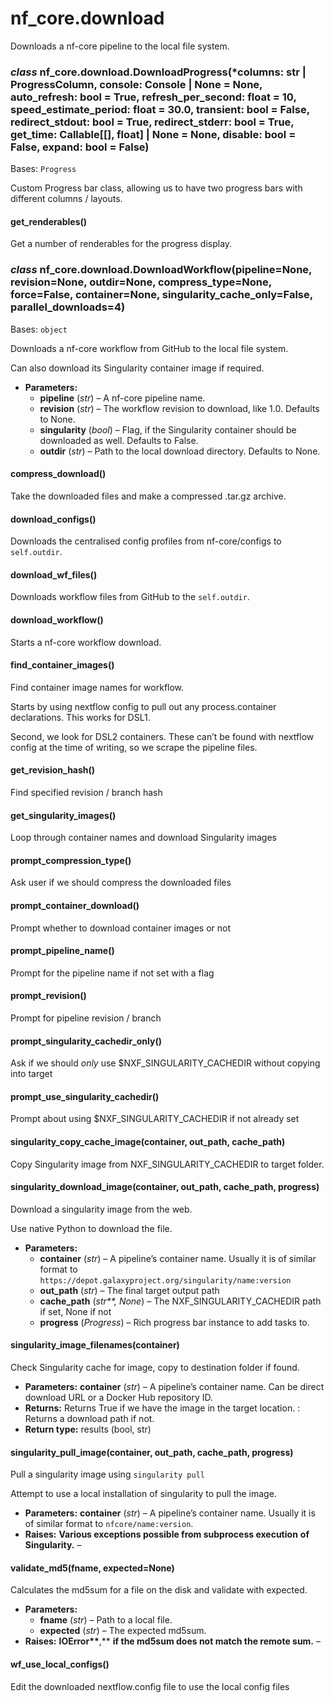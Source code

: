 # nf_core.download

Downloads a nf-core pipeline to the local file system.

### _class_ nf_core.download.DownloadProgress(\*columns: str | ProgressColumn, console: Console | None = None, auto_refresh: bool = True, refresh_per_second: float = 10, speed_estimate_period: float = 30.0, transient: bool = False, redirect_stdout: bool = True, redirect_stderr: bool = True, get_time: Callable[[], float] | None = None, disable: bool = False, expand: bool = False)

Bases: `Progress`

Custom Progress bar class, allowing us to have two progress
bars with different columns / layouts.

#### get_renderables()

Get a number of renderables for the progress display.

### _class_ nf_core.download.DownloadWorkflow(pipeline=None, revision=None, outdir=None, compress_type=None, force=False, container=None, singularity_cache_only=False, parallel_downloads=4)

Bases: `object`

Downloads a nf-core workflow from GitHub to the local file system.

Can also download its Singularity container image if required.

- **Parameters:**
  - **pipeline** (_str_) – A nf-core pipeline name.
  - **revision** (_str_) – The workflow revision to download, like 1.0. Defaults to None.
  - **singularity** (_bool_) – Flag, if the Singularity container should be downloaded as well. Defaults to False.
  - **outdir** (_str_) – Path to the local download directory. Defaults to None.

#### compress_download()

Take the downloaded files and make a compressed .tar.gz archive.

#### download_configs()

Downloads the centralised config profiles from nf-core/configs to `self.outdir`.

#### download_wf_files()

Downloads workflow files from GitHub to the `self.outdir`.

#### download_workflow()

Starts a nf-core workflow download.

#### find_container_images()

Find container image names for workflow.

Starts by using nextflow config to pull out any process.container
declarations. This works for DSL1.

Second, we look for DSL2 containers. These can’t be found with
nextflow config at the time of writing, so we scrape the pipeline files.

#### get_revision_hash()

Find specified revision / branch hash

#### get_singularity_images()

Loop through container names and download Singularity images

#### prompt_compression_type()

Ask user if we should compress the downloaded files

#### prompt_container_download()

Prompt whether to download container images or not

#### prompt_pipeline_name()

Prompt for the pipeline name if not set with a flag

#### prompt_revision()

Prompt for pipeline revision / branch

#### prompt_singularity_cachedir_only()

Ask if we should _only_ use $NXF_SINGULARITY_CACHEDIR without copying into target

#### prompt_use_singularity_cachedir()

Prompt about using $NXF_SINGULARITY_CACHEDIR if not already set

#### singularity_copy_cache_image(container, out_path, cache_path)

Copy Singularity image from NXF_SINGULARITY_CACHEDIR to target folder.

#### singularity_download_image(container, out_path, cache_path, progress)

Download a singularity image from the web.

Use native Python to download the file.

- **Parameters:**
  - **container** (_str_) – A pipeline’s container name. Usually it is of similar format
    to `https://depot.galaxyproject.org/singularity/name:version`
  - **out_path** (_str_) – The final target output path
  - **cache_path** (_str\*\*,_ _None_) – The NXF_SINGULARITY_CACHEDIR path if set, None if not
  - **progress** (_Progress_) – Rich progress bar instance to add tasks to.

#### singularity_image_filenames(container)

Check Singularity cache for image, copy to destination folder if found.

- **Parameters:**
  **container** (_str_) – A pipeline’s container name. Can be direct download URL
  or a Docker Hub repository ID.
- **Returns:**
  Returns True if we have the image in the target location.
  : Returns a download path if not.
- **Return type:**
  results (bool, str)

#### singularity_pull_image(container, out_path, cache_path, progress)

Pull a singularity image using `singularity pull`

Attempt to use a local installation of singularity to pull the image.

- **Parameters:**
  **container** (_str_) – A pipeline’s container name. Usually it is of similar format
  to `nfcore/name:version`.
- **Raises:**
  **Various exceptions possible from subprocess execution** **of** **Singularity.** –

#### validate_md5(fname, expected=None)

Calculates the md5sum for a file on the disk and validate with expected.

- **Parameters:**
  - **fname** (_str_) – Path to a local file.
  - **expected** (_str_) – The expected md5sum.
- **Raises:**
  **IOError\*\***,\*\* **if the md5sum does not match the remote sum.** –

#### wf_use_local_configs()

Edit the downloaded nextflow.config file to use the local config files
